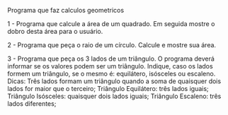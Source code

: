 Programa que faz calculos geometricos

1 - Programa que calcule a área de um quadrado. Em seguida mostre o dobro desta área para o usuário. 

2 - Programa que peça o raio de um círculo. Calcule e mostre sua área.
  
3 - Programa que peça os 3 lados de um triângulo. 
O programa deverá informar se os valores podem ser um triângulo. 
Indique, caso os lados formem um triângulo, se o mesmo é: 
equilátero, isósceles ou escaleno. Dicas: 
Três lados formam um triângulo quando a soma de quaisquer dois lados for maior que o terceiro; 
Triângulo Equilátero: três lados iguais; 
Triângulo Isósceles: quaisquer dois lados iguais; 
Triângulo Escaleno: três lados diferentes; 
 


   
 